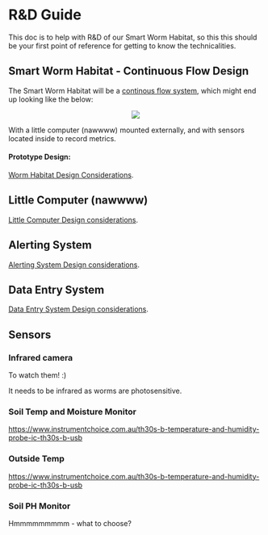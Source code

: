 
# R&D Guide

This doc is to help with R&D of our Smart Worm Habitat, so this this should be your first point of reference for getting to know the technicalities. 

## Smart Worm Habitat - Continuous Flow Design 

The Smart Worm Habitat will be a [continous flow system](https://urbanwormcompany.com/complete-guide-to-continuous-flow-vermicomposting/), which might end up looking like the below:

<p align="center">
  <img src="https://github.com/danielneil/Smart-Worm-Habitat/blob/main/images/cf-bin.jpg?raw=true">
</p>

With a little computer (nawwww) mounted externally, and with sensors located inside to record metrics. 

#### Prototype Design: 
[Worm Habitat Design Considerations](https://github.com/danielneil/Smart-Worm-Habitat/blob/main/research/bin-design.md).

## Little Computer (nawwww)

[Little Computer Design considerations](https://github.com/danielneil/Smart-Worm-Habitat/blob/main/research/computer-design.md).

## Alerting System 

[Alerting System Design considerations](https://github.com/danielneil/Smart-Worm-Habitat/blob/main/research/software-design.md).

## Data Entry System

[Data Entry System Design considerations](https://github.com/danielneil/Smart-Worm-Habitat/blob/main/research/data-entry-design.md).

## Sensors

### Infrared camera 

To watch them! :)

It needs to be infrared as worms are photosensitive.

### Soil Temp and Moisture Monitor
https://www.instrumentchoice.com.au/th30s-b-temperature-and-humidity-probe-ic-th30s-b-usb

### Outside Temp
https://www.instrumentchoice.com.au/th30s-b-temperature-and-humidity-probe-ic-th30s-b-usb

### Soil PH Monitor 
Hmmmmmmmmm - what to choose?
